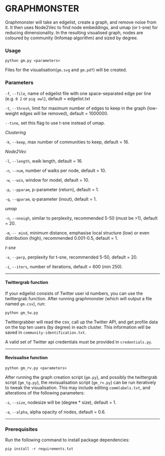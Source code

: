 # GRAPHMONSTER

Graphmonster will take an edgelist, create a graph, and remove noise from it. It then uses Node2Vec to find node embeddings, and umap (or t-sne) for reducing dimensionality. In the resulting visualised graph, nodes are coloured by community (Infomap algorithm) and sized by degree.

### Usage

```
python gm.py <parameters>
```
Files for the visualisation(`gm.svg` and `gm.pdf`) will be created.

### Parameters

`-f`, `--file`, name of edgelist file with one space-separated edge per line (e.g. `0 2` or `pig owl`), default = edgelist.txt

`-t`, `--thresh`, limit for maximum number of edges to keep in the graph (low-weight edges will be removed), default = 1000000.

`--tsne`, set this flag to use t-sne instead of umap.

_Clustering_

`-k`, `--keep`, max number of communities to keep, default = 16.

_Node2Vec_

`-l`, `--length`, walk length, default = 16. 

`-n`, `--num`, number of walks per node, default = 10.

`-w`, `--win`, window for model, default = 10.

`-p`, `--pparam`, p-parameter (return), default = 1.

`-q`, `--qparam`, q-parameter (inout), default = 1.

_umap_

`-n`, `--nneigh`, similar to perplexity, recommended 5-50 (must be >1), default = 20.

`-m`, `-- mind`, minimum distance, emphasise local structure (low) or even distribution (high), recommended 0.001-0.5, default = 1.

_t-sne_

`-x`, `--perp`, perplexity for t-sne, recommended 5-50, default = 20.

`-i`, `--iters`, number of iterations, default = 600 (min 250).

---

#### Twittergrab function
If your edgelist consists of Twitter user id numbers, you can use the twittergrab function. After running graphmonster (which will output a file named `gm.csv`), run:

```
python gm_tw.py
```

Twittergrabber will read the csv, call up the Twitter API, and get profile data on the top ten users (by degree) in each cluster. This information will be saved in `community-identification.txt`.

A valid set of Twitter api credentials must be provided in `credentials.py`.

---

#### Revisualise function

```
python gm_rv.py <parameters>
```

After running the graph creation script (`gm.py`), and possibly the twittergrab script (`gm_tg.py`), the revisualisation script (`gm_rv.py`) can be run iteratively to tweak the visualisation. This may include editing `commlabels.txt`, and alterations of the following parameters:

`-s`, `--size`, nodesize will be (degree * size), default = 1.

`-a`, `--alpha`, alpha opacity of nodes, default = 0.6.

---

### Prerequisites

Run the following command to install package dependencies:

```
pip install -r requirements.txt
```
